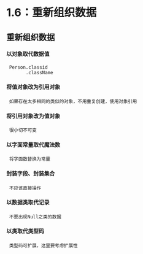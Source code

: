 # 1.6：重新组织数据

## 重新组织数据

#### 以对象取代数据值

```
 Person.classid
       .className
```

#### 将值对象改为引用对象

```
 如果存在太多相同的类似的对象，不用重复创建，使用对象引用
```

#### 将引用对象改为值对象

```
 很小切不可变
```

#### 以字面常量取代魔法数

```
 将字面数替换为常量
```

#### 封装字段、封装集合

```
 不应该直接操作
```

#### 以数据类取代记录

```
 不要出现Null之类的数据
```

#### 以类取代类型码

```
 类型码可扩展，这里要考虑扩展性                         
```